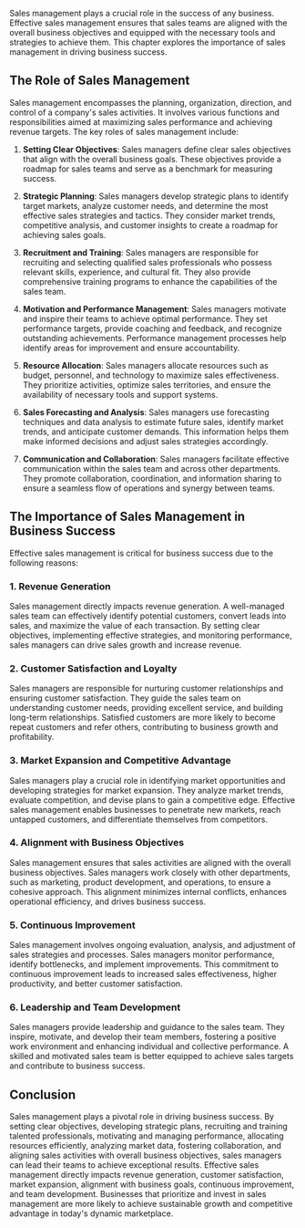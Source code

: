 
Sales management plays a crucial role in the success of any business. Effective sales management ensures that sales teams are aligned with the overall business objectives and equipped with the necessary tools and strategies to achieve them. This chapter explores the importance of sales management in driving business success.

The Role of Sales Management
----------------------------

Sales management encompasses the planning, organization, direction, and control of a company's sales activities. It involves various functions and responsibilities aimed at maximizing sales performance and achieving revenue targets. The key roles of sales management include:

1. **Setting Clear Objectives**: Sales managers define clear sales objectives that align with the overall business goals. These objectives provide a roadmap for sales teams and serve as a benchmark for measuring success.

2. **Strategic Planning**: Sales managers develop strategic plans to identify target markets, analyze customer needs, and determine the most effective sales strategies and tactics. They consider market trends, competitive analysis, and customer insights to create a roadmap for achieving sales goals.

3. **Recruitment and Training**: Sales managers are responsible for recruiting and selecting qualified sales professionals who possess relevant skills, experience, and cultural fit. They also provide comprehensive training programs to enhance the capabilities of the sales team.

4. **Motivation and Performance Management**: Sales managers motivate and inspire their teams to achieve optimal performance. They set performance targets, provide coaching and feedback, and recognize outstanding achievements. Performance management processes help identify areas for improvement and ensure accountability.

5. **Resource Allocation**: Sales managers allocate resources such as budget, personnel, and technology to maximize sales effectiveness. They prioritize activities, optimize sales territories, and ensure the availability of necessary tools and support systems.

6. **Sales Forecasting and Analysis**: Sales managers use forecasting techniques and data analysis to estimate future sales, identify market trends, and anticipate customer demands. This information helps them make informed decisions and adjust sales strategies accordingly.

7. **Communication and Collaboration**: Sales managers facilitate effective communication within the sales team and across other departments. They promote collaboration, coordination, and information sharing to ensure a seamless flow of operations and synergy between teams.

The Importance of Sales Management in Business Success
------------------------------------------------------

Effective sales management is critical for business success due to the following reasons:

### 1. Revenue Generation

Sales management directly impacts revenue generation. A well-managed sales team can effectively identify potential customers, convert leads into sales, and maximize the value of each transaction. By setting clear objectives, implementing effective strategies, and monitoring performance, sales managers can drive sales growth and increase revenue.

### 2. Customer Satisfaction and Loyalty

Sales managers are responsible for nurturing customer relationships and ensuring customer satisfaction. They guide the sales team on understanding customer needs, providing excellent service, and building long-term relationships. Satisfied customers are more likely to become repeat customers and refer others, contributing to business growth and profitability.

### 3. Market Expansion and Competitive Advantage

Sales managers play a crucial role in identifying market opportunities and developing strategies for market expansion. They analyze market trends, evaluate competition, and devise plans to gain a competitive edge. Effective sales management enables businesses to penetrate new markets, reach untapped customers, and differentiate themselves from competitors.

### 4. Alignment with Business Objectives

Sales management ensures that sales activities are aligned with the overall business objectives. Sales managers work closely with other departments, such as marketing, product development, and operations, to ensure a cohesive approach. This alignment minimizes internal conflicts, enhances operational efficiency, and drives business success.

### 5. Continuous Improvement

Sales management involves ongoing evaluation, analysis, and adjustment of sales strategies and processes. Sales managers monitor performance, identify bottlenecks, and implement improvements. This commitment to continuous improvement leads to increased sales effectiveness, higher productivity, and better customer satisfaction.

### 6. Leadership and Team Development

Sales managers provide leadership and guidance to the sales team. They inspire, motivate, and develop their team members, fostering a positive work environment and enhancing individual and collective performance. A skilled and motivated sales team is better equipped to achieve sales targets and contribute to business success.

Conclusion
----------

Sales management plays a pivotal role in driving business success. By setting clear objectives, developing strategic plans, recruiting and training talented professionals, motivating and managing performance, allocating resources efficiently, analyzing market data, fostering collaboration, and aligning sales activities with overall business objectives, sales managers can lead their teams to achieve exceptional results. Effective sales management directly impacts revenue generation, customer satisfaction, market expansion, alignment with business goals, continuous improvement, and team development. Businesses that prioritize and invest in sales management are more likely to achieve sustainable growth and competitive advantage in today's dynamic marketplace.
